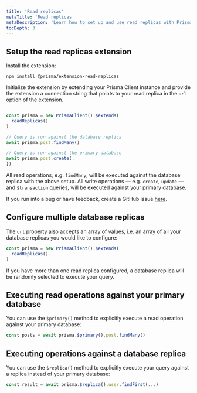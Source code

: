 ```yaml
---
title: 'Read replicas'
metaTitle: 'Read replicas'
metaDescription: 'Learn how to set up and use read replicas with Prisma Client'
tocDepth: 3
---
```


## Setup the read replicas extension

Install the extension:

```terminal
npm install @prisma/extension-read-replicas
```

Initialize the extension by extending your Prisma Client instance and provide the extension a connection string that points to your read replica in the `url` option of the extension.

```ts

const prisma = new PrismaClient().$extends(
  readReplicas()
)

// Query is run against the database replica
await prisma.post.findMany()

// Query is run against the primary database
await prisma.post.create(,
})
```

All read operations, e.g. `findMany`, will be executed against the database replica with the above setup. All write operations — e.g. `create`, `update` — and `$transaction` queries, will be executed against your primary database.

If you run into a bug or have feedback, create a GitHub issue [here](https://github.com/prisma/extension-read-replicas/issues/new).

## Configure multiple database replicas

The `url` property also accepts an array of values, i.e. an array of all your database replicas you would like to configure:

```ts
const prisma = new PrismaClient().$extends(
  readReplicas()
)
```

If you have more than one read replica configured, a database replica will be randomly selected to execute your query.

## Executing read operations against your primary database

You can use the `$primary()` method to explicitly execute a read operation against your primary database:

```ts
const posts = await prisma.$primary().post.findMany()
```

## Executing operations against a database replica

You can use the `$replica()` method to explicitly execute your query against a replica instead of your primary database:

```ts
const result = await prisma.$replica().user.findFirst(...)
```